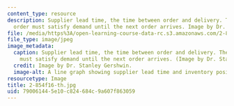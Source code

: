 ```yaml
---
content_type: resource
description: Supplier lead time, the time between order and delivery. The current
  order must satisfy demand until the next order arrives. Image by Dr. Stanley Gershwin.
file: /media/https%3A/open-learning-course-data-rc.s3.amazonaws.com/2-854-introduction-to-manufacturing-systems-fall-2016/790061445e10c824684c9a607f863059_2-854f16-th.jpg
file_type: image/jpeg
image_metadata:
  caption: Supplier lead time, the time between order and delivery. The current order
    must satisfy demand until the next order arrives. (Image by Dr. Stanley Gershwin.)
  credit: Image by Dr. Stanley Gershwin.
  image-alt: A line graph showing supplier lead time and inventory position.
resourcetype: Image
title: 2-854f16-th.jpg
uid: 79006144-5e10-c824-684c-9a607f863059
---
```

